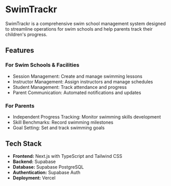 # SwimTrackr

SwimTrackr is a comprehensive swim school management system designed to streamline operations for swim schools and help parents track their children's progress.

## Features

### For Swim Schools & Facilities
- Session Management: Create and manage swimming lessons
- Instructor Management: Assign instructors and manage schedules
- Student Management: Track attendance and progress
- Parent Communication: Automated notifications and updates

### For Parents
- Independent Progress Tracking: Monitor swimming skills development
- Skill Benchmarks: Record swimming milestones
- Goal Setting: Set and track swimming goals

## Tech Stack

- **Frontend:** Next.js with TypeScript and Tailwind CSS
- **Backend:** Supabase 
- **Database:** Supabase PostgreSQL
- **Authentication:** Supabase Auth
- **Deployment:** Vercel
